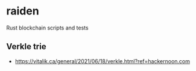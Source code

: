 # raiden

Rust blockchain scripts and tests

## Verkle trie

- https://vitalik.ca/general/2021/06/18/verkle.html?ref=hackernoon.com
